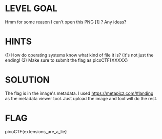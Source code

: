 # LEVEL GOAL

Hmm for some reason I can't open this PNG [1] ? Any ideas?

# HINTS

(1) How do operating systems know what kind of file it is? (It's not just the ending! (2) Make sure to submit the flag as picoCTF{XXXXX}

# SOLUTION

The flag is in the image's metadata. I used https://metapicz.com/#landing as the metadata viewer tool. Just upload the image and tool will do the rest.

# FLAG

picoCTF{extensions_are_a_lie}
